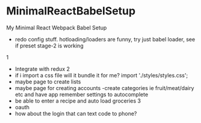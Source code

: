 # MinimalReactBabelSetup
My Minimal React Webpack Babel Setup
- redo config stuff. hotloading/loaders are funny, try just babel loader, see if preset stage-2 is working

1
- Integrate with redux
2
- if i import a css file will it bundle it for me? import './styles/styles.css';
- maybe page to create lists
- maybe page for creating accounts
-create categories ie fruit/meat/dairy etc and have app remember settings to autocomplete
- be able to enter a recipe and auto load groceries
3
- oauth
- how about the login that can text code to phone?